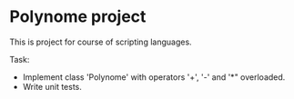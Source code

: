 # Polynome project
This is project for course of scripting languages.

Task:
* Implement class 'Polynome' with operators '+', '-' and '*" overloaded.
* Write unit tests.